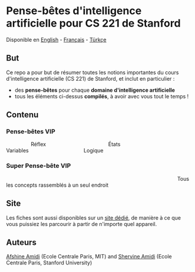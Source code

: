 # Pense-bêtes d'intelligence artificielle pour CS 221 de Stanford

Disponible en [English](https://github.com/afshinea/stanford-cs-221-artificial-intelligence/tree/master/en) - [Français](https://github.com/afshinea/stanford-cs-221-artificial-intelligence/tree/master/fr) - [Türkçe](https://github.com/afshinea/stanford-cs-221-artificial-intelligence/tree/master/tr)

## But

Ce repo a pour but de résumer toutes les notions importantes du cours d'intelligence artificielle \(CS 221\) de Stanford, et inclut en particulier :

* des **pense-bêtes** pour chaque **domaine d'intelligence artificielle**
* tous les éléments ci-dessus **compilés**, à avoir avec vous tout le temps !

## Contenu

### Pense-bêtes VIP

                  Réflex                                           États                                           Variables                                      Logique

### Super Pense-bête VIP

                                                                                                                       Tous les concepts rassemblés à un seul endroit

## Site

Les fiches sont aussi disponibles sur un [site dédié](https://stanford.edu/~shervine/l/fr/teaching/cs-221), de manière à ce que vous puissiez les parcourir à partir de n'importe quel appareil.

## Auteurs

[Afshine Amidi](https://twitter.com/afshinea) \(Ecole Centrale Paris, MIT\) and [Shervine Amidi](https://twitter.com/shervinea) \(Ecole Centrale Paris, Stanford University\)

